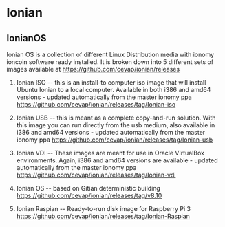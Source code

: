 Ionian
========
IonianOS
--------
Ionian OS is a collection of different Linux Distribution media with ionomy ioncoin software ready installed.  It is broken down into 5 different sets of images available at https://github.com/cevap/ionian/releases

1) Ionian ISO -- this is an install-to computer iso image that will install Ubuntu Ionian to a local computer.  Available in both i386 and amd64 versions - updated automatically from the master ionomy ppa https://github.com/cevap/ionian/releases/tag/Ionian-iso

2) Ionian USB -- this is meant as a complete copy-and-run solution.  With this image you can run directly from the usb medium, also available in i386 and amd64 versions - updated automatically from the master ionomy ppa https://github.com/cevap/ionian/releases/tag/Ionian-usb

3) Ionian VDI -- These images are meant for use in Oracle VIrtualBox environments.  Again, i386 and amd64 versions are available - updated automatically from the master ionomy ppa https://github.com/cevap/ionian/releases/tag/Ionian-vdi

4) Ionian OS -- based on Gitian deterministic building https://github.com/cevap/ionian/releases/tag/v8.10

5) Ionian Raspian -- Ready-to-run disk image for Raspberry Pi 3 https://github.com/cevap/ionian/releases/tag/Ionian-Raspian
